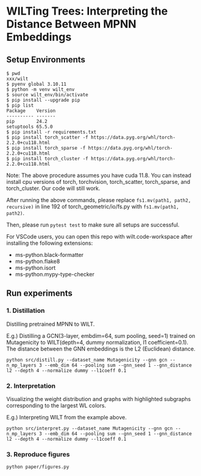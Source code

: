 # WILTing Trees: Interpreting the Distance Between MPNN Embeddings

## Setup Environments
```
$ pwd 
xxx/wilt
$ pyenv global 3.10.11
$ python -m venv wilt_env
$ source wilt_env/bin/activate
$ pip install --upgrade pip
$ pip list 
Package    Version
---------- -------
pip        24.2
setuptools 65.5.0
$ pip install -r requirements.txt
$ pip install torch_scatter -f https://data.pyg.org/whl/torch-2.2.0+cu118.html
$ pip install torch_sparse -f https://data.pyg.org/whl/torch-2.2.0+cu118.html
$ pip install torch_cluster -f https://data.pyg.org/whl/torch-2.2.0+cu118.html
```
Note: The above procedure assumes you have cuda 11.8. You can instead install cpu versions of torch, torchvision, torch_scatter, torch_sparse, and torch_cluster. Our code will still work.

After running the above commands, please replace `fs1.mv(path1, path2, recursive)` in line 192 of torch_geometric/io/fs.py with `fs1.mv(path1, path2)`.

Then, please run `pytest test` to make sure all setups are successful.

For VSCode users, you can open this repo with wilt.code-workspace after installing the following extensions:
- ms-python.black-formatter
- ms-python.flake8
- ms-python.isort
- ms-python.mypy-type-checker

## Run experiments
### 1. Distillation
Distilling pretrained MPNN to WILT.

E.g.) Distilling a GCN(3-layer, embdim=64, sum pooling, seed=1) trained on Mutagenicity to WILT(depth=4, dummy normalization, l1 coefficient=0.1). The distance between the GNN embeddings is the L2 (Euclidean) distance.
```
python src/distill.py --dataset_name Mutagenicity --gnn gcn --n_mp_layers 3 --emb_dim 64 --pooling sum --gnn_seed 1 --gnn_distance l2 --depth 4 --normalize dummy --l1coeff 0.1
```

### 2. Interpretation
Visualizing the weight distribution and graphs with highlighted subgraphs corresponding to the largest WL colors.

E.g.) Interpreting WILT from the example above.
```
python src/interpret.py --dataset_name Mutagenicity --gnn gcn --n_mp_layers 3 --emb_dim 64 --pooling sum --gnn_seed 1 --gnn_distance l2 --depth 4 --normalize dummy --l1coeff 0.1
```

### 3. Reproduce figures
```
python paper/figures.py
```
